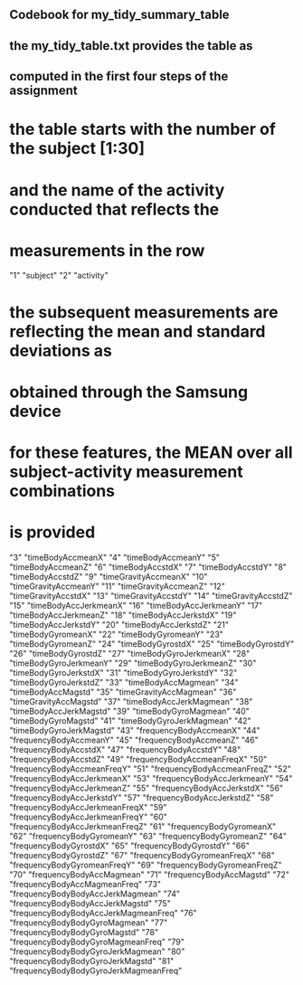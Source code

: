 ## Codebook for my_tidy_summary_table
## the my_tidy_table.txt provides the table as
## computed in the first four steps of the assignment



# the table starts with the number of the subject [1:30]
# and the name of the activity conducted that reflects the 
# measurements in the row

"1" "subject"
"2" "activity"

# the subsequent measurements are reflecting the mean and standard deviations as 
# obtained through the Samsung device
# for these features, the MEAN over all subject-activity measurement combinations
# is provided


"3" "timeBodyAccmeanX"
"4" "timeBodyAccmeanY"
"5" "timeBodyAccmeanZ"
"6" "timeBodyAccstdX"
"7" "timeBodyAccstdY"
"8" "timeBodyAccstdZ"
"9" "timeGravityAccmeanX"
"10" "timeGravityAccmeanY"
"11" "timeGravityAccmeanZ"
"12" "timeGravityAccstdX"
"13" "timeGravityAccstdY"
"14" "timeGravityAccstdZ"
"15" "timeBodyAccJerkmeanX"
"16" "timeBodyAccJerkmeanY"
"17" "timeBodyAccJerkmeanZ"
"18" "timeBodyAccJerkstdX"
"19" "timeBodyAccJerkstdY"
"20" "timeBodyAccJerkstdZ"
"21" "timeBodyGyromeanX"
"22" "timeBodyGyromeanY"
"23" "timeBodyGyromeanZ"
"24" "timeBodyGyrostdX"
"25" "timeBodyGyrostdY"
"26" "timeBodyGyrostdZ"
"27" "timeBodyGyroJerkmeanX"
"28" "timeBodyGyroJerkmeanY"
"29" "timeBodyGyroJerkmeanZ"
"30" "timeBodyGyroJerkstdX"
"31" "timeBodyGyroJerkstdY"
"32" "timeBodyGyroJerkstdZ"
"33" "timeBodyAccMagmean"
"34" "timeBodyAccMagstd"
"35" "timeGravityAccMagmean"
"36" "timeGravityAccMagstd"
"37" "timeBodyAccJerkMagmean"
"38" "timeBodyAccJerkMagstd"
"39" "timeBodyGyroMagmean"
"40" "timeBodyGyroMagstd"
"41" "timeBodyGyroJerkMagmean"
"42" "timeBodyGyroJerkMagstd"
"43" "frequencyBodyAccmeanX"
"44" "frequencyBodyAccmeanY"
"45" "frequencyBodyAccmeanZ"
"46" "frequencyBodyAccstdX"
"47" "frequencyBodyAccstdY"
"48" "frequencyBodyAccstdZ"
"49" "frequencyBodyAccmeanFreqX"
"50" "frequencyBodyAccmeanFreqY"
"51" "frequencyBodyAccmeanFreqZ"
"52" "frequencyBodyAccJerkmeanX"
"53" "frequencyBodyAccJerkmeanY"
"54" "frequencyBodyAccJerkmeanZ"
"55" "frequencyBodyAccJerkstdX"
"56" "frequencyBodyAccJerkstdY"
"57" "frequencyBodyAccJerkstdZ"
"58" "frequencyBodyAccJerkmeanFreqX"
"59" "frequencyBodyAccJerkmeanFreqY"
"60" "frequencyBodyAccJerkmeanFreqZ"
"61" "frequencyBodyGyromeanX"
"62" "frequencyBodyGyromeanY"
"63" "frequencyBodyGyromeanZ"
"64" "frequencyBodyGyrostdX"
"65" "frequencyBodyGyrostdY"
"66" "frequencyBodyGyrostdZ"
"67" "frequencyBodyGyromeanFreqX"
"68" "frequencyBodyGyromeanFreqY"
"69" "frequencyBodyGyromeanFreqZ"
"70" "frequencyBodyAccMagmean"
"71" "frequencyBodyAccMagstd"
"72" "frequencyBodyAccMagmeanFreq"
"73" "frequencyBodyBodyAccJerkMagmean"
"74" "frequencyBodyBodyAccJerkMagstd"
"75" "frequencyBodyBodyAccJerkMagmeanFreq"
"76" "frequencyBodyBodyGyroMagmean"
"77" "frequencyBodyBodyGyroMagstd"
"78" "frequencyBodyBodyGyroMagmeanFreq"
"79" "frequencyBodyBodyGyroJerkMagmean"
"80" "frequencyBodyBodyGyroJerkMagstd"
"81" "frequencyBodyBodyGyroJerkMagmeanFreq"
